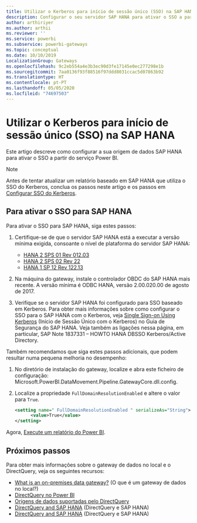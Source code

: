 ```yaml
---
title: Utilizar o Kerberos para início de sessão único (SSO) na SAP HANA
description: Configurar o seu servidor SAP HANA para ativar o SSO a partir do serviço Power BI
author: arthiriyer
ms.author: arthii
ms.reviewer: ''
ms.service: powerbi
ms.subservice: powerbi-gateways
ms.topic: conceptual
ms.date: 10/10/2019
LocalizationGroup: Gateways
ms.openlocfilehash: 9c2eb554a4e3b3ec90d3fe17145e0ec277298e1b
ms.sourcegitcommit: 7aa0136f93f88516f97ddd8031ccac5d07863b92
ms.translationtype: HT
ms.contentlocale: pt-PT
ms.lasthandoff: 05/05/2020
ms.locfileid: "74697503"
---
```

# <a name="use-kerberos-for-single-sign-on-sso-to-sap-hana"></a>Utilizar o Kerberos para início de sessão único (SSO) na SAP HANA

Este artigo descreve como configurar a sua origem de dados SAP HANA para ativar o SSO a partir do serviço Power BI.

> [!NOTE]
> Antes de tentar atualizar um relatório baseado em SAP HANA que utiliza o SSO do Kerberos, conclua os passos neste artigo e os passos em [Configurar SSO do Kerberos](service-gateway-sso-kerberos.md).

## <a name="enable-sso-for-sap-hana"></a>Para ativar o SSO para SAP HANA

Para ativar o SSO para SAP HANA, siga estes passos:

1. Certifique-se de que o servidor SAP HANA está a executar a versão mínima exigida, consoante o nível de plataforma do servidor SAP HANA:
   - [HANA 2 SPS 01 Rev 012.03](https://launchpad.support.sap.com/#/notes/2557386)
   - [HANA 2 SPS 02 Rev 22](https://launchpad.support.sap.com/#/notes/2547324)
   - [HANA 1 SP 12 Rev 122.13](https://launchpad.support.sap.com/#/notes/2528439)

2. Na máquina do gateway, instale o controlador OBDC do SAP HANA mais recente. A versão mínima é ODBC HANA, versão 2.00.020.00 de agosto de 2017.

3. Verifique se o servidor SAP HANA foi configurado para SSO baseado em Kerberos. Para obter mais informações sobre como configurar o SSO para o SAP HANA com o Kerberos, veja [Single Sign-on Using Kerberos](https://help.sap.com/viewer/b3ee5778bc2e4a089d3299b82ec762a7/2.0.03/1885fad82df943c2a1974f5da0eed66d.html) (Início de Sessão Único com o Kerberos) no Guia de Segurança do SAP HANA. Veja também as ligações nessa página, em particular, SAP Note 1837331 – HOWTO HANA DBSSO Kerberos/Active Directory.

Também recomendamos que siga estes passos adicionais, que podem resultar numa pequena melhoria no desempenho:

1. No diretório de instalação do gateway, localize e abra este ficheiro de configuração: Microsoft.PowerBI.DataMovement.Pipeline.GatewayCore.dll.config.

2. Localize a propriedade `FullDomainResolutionEnabled` e altere o valor para `True`.

    ```xml
    <setting name=" FullDomainResolutionEnabled " serializeAs="String">
          <value>True</value>
    </setting>
    ```

Agora, [Execute um relatório do Power BI](service-gateway-sso-kerberos.md#run-a-power-bi-report).

## <a name="next-steps"></a>Próximos passos

Para obter mais informações sobre o gateway de dados no local e o DirectQuery, veja os seguintes recursos:

* [What is an on-premises data gateway?](/data-integration/gateway/service-gateway-onprem) (O que é um gateway de dados no local?)
* [DirectQuery no Power BI](desktop-directquery-about.md)
* [Origens de dados suportadas pelo DirectQuery](desktop-directquery-data-sources.md)
* [DirectQuery and SAP HANA](desktop-directquery-sap-bw.md) (DirectQuery e SAP HANA)
* [DirectQuery and SAP HANA](desktop-directquery-sap-hana.md) (DirectQuery e SAP HANA)

